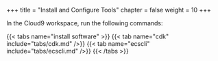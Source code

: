 +++
title = "Install and Configure Tools"
chapter = false
weight = 10
+++

In the Cloud9 workspace, run the following commands:

{{< tabs name="install software" >}}
{{< tab name="cdk" include="tabs/cdk.md" />}}
{{< tab name="ecscli" include="tabs/ecscli.md" />}}
{{< /tabs >}}



